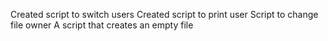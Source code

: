 Created script to switch users
Created script to print user
Script to change file owner
A script that creates an empty file
